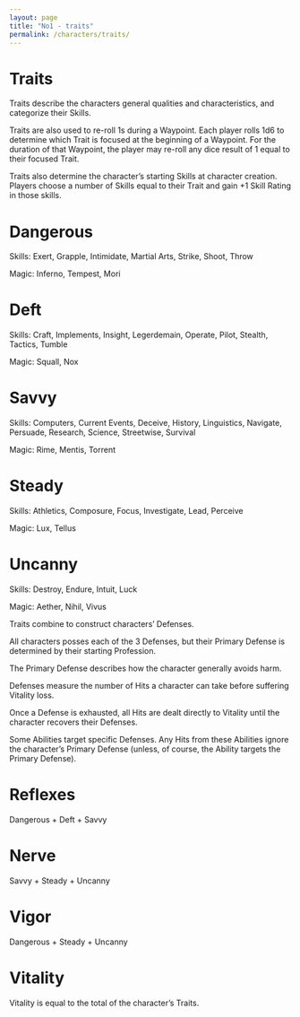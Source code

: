 ```yaml
---
layout: page
title: "No1 - traits"
permalink: /characters/traits/
---
```


# Traits

Traits describe the characters general qualities and characteristics, and categorize their Skills.

Traits are also used to re-roll 1s during a Waypoint.  Each player rolls 1d6 to determine which Trait is focused at the beginning of a Waypoint.  For the duration of that Waypoint, the player may re-roll any dice result of 1 equal to their focused Trait.

Traits also determine the character’s starting Skills at character creation.  Players choose a number of Skills equal to their Trait and gain +1 Skill Rating in those skills.

# Dangerous

Skills: Exert, Grapple, Intimidate, Martial Arts, Strike, Shoot, Throw

Magic: Inferno, Tempest, Mori

# Deft

Skills: Craft, Implements, Insight, Legerdemain, Operate, Pilot, Stealth, Tactics, Tumble

Magic: Squall, Nox

# Savvy

Skills: Computers, Current Events, Deceive, History, Linguistics, Navigate, Persuade, Research, Science, Streetwise, Survival

Magic: Rime, Mentis, Torrent

# Steady

Skills: Athletics, Composure, Focus, Investigate, Lead, Perceive

Magic: Lux,  Tellus

# Uncanny

Skills: Destroy, Endure, Intuit, Luck

Magic: Aether, Nihil, Vivus

Traits combine to construct characters’ Defenses.  

All characters posses each of the 3 Defenses, but their Primary Defense is determined by their starting Profession.

The Primary Defense describes how the character generally avoids harm.

Defenses measure the number of Hits a character can take before suffering Vitality loss.  

Once a Defense is exhausted, all Hits are dealt directly to Vitality until the character recovers their Defenses.

Some Abilities target specific Defenses.  Any Hits from these Abilities ignore the character’s Primary Defense (unless, of course, the Ability targets the Primary Defense).

# Reflexes

Dangerous + Deft + Savvy

# Nerve

Savvy + Steady + Uncanny

# Vigor

Dangerous + Steady + Uncanny

# Vitality

Vitality is equal to the total of the character’s Traits.
